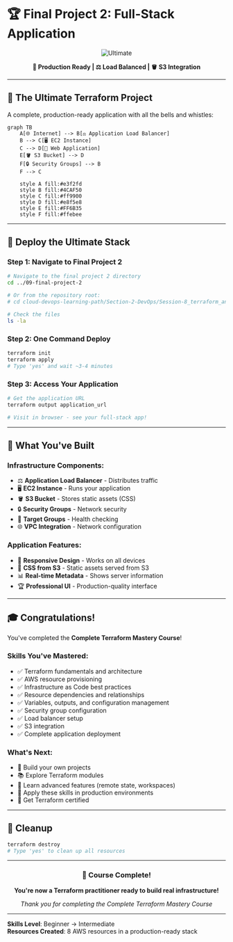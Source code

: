 # 🏆 Final Project 2: Full-Stack Application

<div align="center">

![Ultimate](https://img.shields.io/badge/Final_Project_2-Full_Stack-gold?style=for-the-badge&logo=trophy&logoColor=white)

**🎯 Production Ready | ⚖️ Load Balanced | 🪣 S3 Integration**

</div>

---

## 🎯 **The Ultimate Terraform Project**

A complete, production-ready application with all the bells and whistles:

```mermaid
graph TB
    A[🌐 Internet] --> B[⚖️ Application Load Balancer]
    B --> C[🖥️ EC2 Instance]
    C --> D[📄 Web Application]
    E[🪣 S3 Bucket] --> D
    F[🔒 Security Groups] --> B
    F --> C
    
    style A fill:#e3f2fd
    style B fill:#4CAF50
    style C fill:#ff9900
    style D fill:#e8f5e8
    style E fill:#FF6B35
    style F fill:#ffebee
```

---

## 🚀 **Deploy the Ultimate Stack**

### **Step 1: Navigate to Final Project 2**
```bash
# Navigate to the final project 2 directory
cd ../09-final-project-2

# Or from the repository root:
# cd cloud-devops-learning-path/Section-2-DevOps/Session-8_terraform_and_infra_automation/09-final-project-2

# Check the files
ls -la
```

### **Step 2: One Command Deploy**
```bash
terraform init
terraform apply
# Type 'yes' and wait ~3-4 minutes
```

### **Step 3: Access Your Application**
```bash
# Get the application URL
terraform output application_url

# Visit in browser - see your full-stack app!
```

---

## 🎉 **What You've Built**

### **Infrastructure Components:**
- ⚖️ **Application Load Balancer** - Distributes traffic
- 🖥️ **EC2 Instance** - Runs your application
- 🪣 **S3 Bucket** - Stores static assets (CSS)
- 🔒 **Security Groups** - Network security
- 🎯 **Target Groups** - Health checking
- 🌐 **VPC Integration** - Network configuration

### **Application Features:**
- 📱 **Responsive Design** - Works on all devices
- 🎨 **CSS from S3** - Static assets served from S3
- 📊 **Real-time Metadata** - Shows server information
- 🏆 **Professional UI** - Production-quality interface

---

## 🎓 **Congratulations!**

You've completed the **Complete Terraform Mastery Course**!

### **Skills You've Mastered:**
- ✅ Terraform fundamentals and architecture
- ✅ AWS resource provisioning
- ✅ Infrastructure as Code best practices
- ✅ Resource dependencies and relationships
- ✅ Variables, outputs, and configuration management
- ✅ Security group configuration
- ✅ Load balancer setup
- ✅ S3 integration
- ✅ Complete application deployment

### **What's Next:**
- 🚀 Build your own projects
- 📚 Explore Terraform modules
- 🔧 Learn advanced features (remote state, workspaces)
- 🏢 Apply these skills in production environments
- 🎯 Get Terraform certified

---

## 🧹 **Cleanup**
```bash
terraform destroy
# Type 'yes' to clean up all resources
```

---

<div align="center">

### 🎉 **Course Complete!**

**You're now a Terraform practitioner ready to build real infrastructure!**

*Thank you for completing the Complete Terraform Mastery Course*

</div>

---

**Skills Level**: Beginner → Intermediate  
**Resources Created**: 8 AWS resources in a production-ready stack
